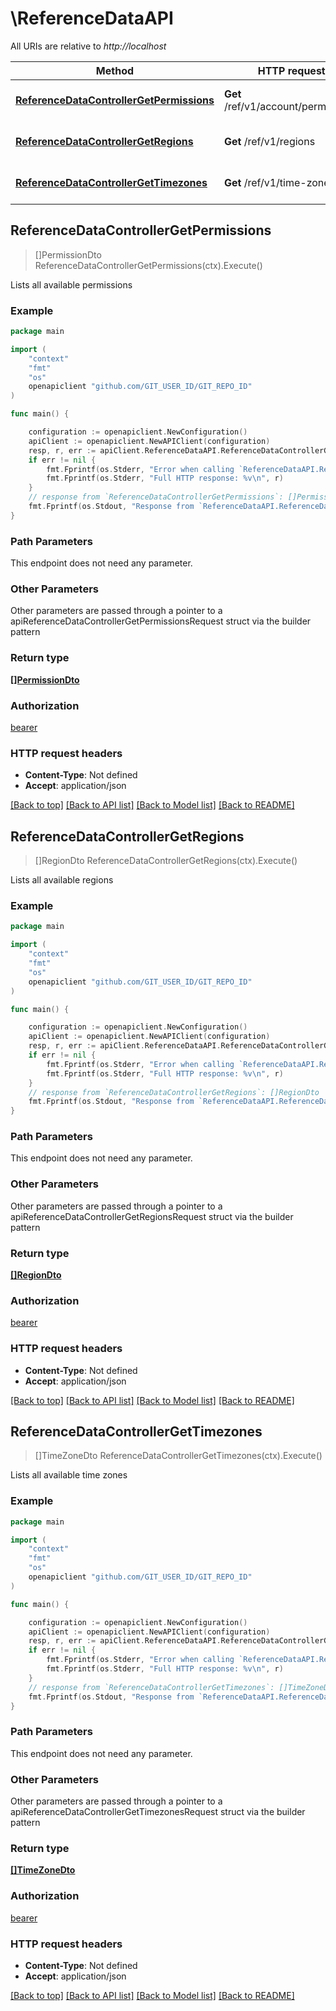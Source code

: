 # \ReferenceDataAPI

All URIs are relative to *http://localhost*

Method | HTTP request | Description
------------- | ------------- | -------------
[**ReferenceDataControllerGetPermissions**](ReferenceDataAPI.md#ReferenceDataControllerGetPermissions) | **Get** /ref/v1/account/permissions | Lists all available permissions
[**ReferenceDataControllerGetRegions**](ReferenceDataAPI.md#ReferenceDataControllerGetRegions) | **Get** /ref/v1/regions | Lists all available regions
[**ReferenceDataControllerGetTimezones**](ReferenceDataAPI.md#ReferenceDataControllerGetTimezones) | **Get** /ref/v1/time-zones | Lists all available time zones



## ReferenceDataControllerGetPermissions

> []PermissionDto ReferenceDataControllerGetPermissions(ctx).Execute()

Lists all available permissions

### Example

```go
package main

import (
    "context"
    "fmt"
    "os"
    openapiclient "github.com/GIT_USER_ID/GIT_REPO_ID"
)

func main() {

    configuration := openapiclient.NewConfiguration()
    apiClient := openapiclient.NewAPIClient(configuration)
    resp, r, err := apiClient.ReferenceDataAPI.ReferenceDataControllerGetPermissions(context.Background()).Execute()
    if err != nil {
        fmt.Fprintf(os.Stderr, "Error when calling `ReferenceDataAPI.ReferenceDataControllerGetPermissions``: %v\n", err)
        fmt.Fprintf(os.Stderr, "Full HTTP response: %v\n", r)
    }
    // response from `ReferenceDataControllerGetPermissions`: []PermissionDto
    fmt.Fprintf(os.Stdout, "Response from `ReferenceDataAPI.ReferenceDataControllerGetPermissions`: %v\n", resp)
}
```

### Path Parameters

This endpoint does not need any parameter.

### Other Parameters

Other parameters are passed through a pointer to a apiReferenceDataControllerGetPermissionsRequest struct via the builder pattern


### Return type

[**[]PermissionDto**](PermissionDto.md)

### Authorization

[bearer](../README.md#bearer)

### HTTP request headers

- **Content-Type**: Not defined
- **Accept**: application/json

[[Back to top]](#) [[Back to API list]](../README.md#documentation-for-api-endpoints)
[[Back to Model list]](../README.md#documentation-for-models)
[[Back to README]](../README.md)


## ReferenceDataControllerGetRegions

> []RegionDto ReferenceDataControllerGetRegions(ctx).Execute()

Lists all available regions

### Example

```go
package main

import (
    "context"
    "fmt"
    "os"
    openapiclient "github.com/GIT_USER_ID/GIT_REPO_ID"
)

func main() {

    configuration := openapiclient.NewConfiguration()
    apiClient := openapiclient.NewAPIClient(configuration)
    resp, r, err := apiClient.ReferenceDataAPI.ReferenceDataControllerGetRegions(context.Background()).Execute()
    if err != nil {
        fmt.Fprintf(os.Stderr, "Error when calling `ReferenceDataAPI.ReferenceDataControllerGetRegions``: %v\n", err)
        fmt.Fprintf(os.Stderr, "Full HTTP response: %v\n", r)
    }
    // response from `ReferenceDataControllerGetRegions`: []RegionDto
    fmt.Fprintf(os.Stdout, "Response from `ReferenceDataAPI.ReferenceDataControllerGetRegions`: %v\n", resp)
}
```

### Path Parameters

This endpoint does not need any parameter.

### Other Parameters

Other parameters are passed through a pointer to a apiReferenceDataControllerGetRegionsRequest struct via the builder pattern


### Return type

[**[]RegionDto**](RegionDto.md)

### Authorization

[bearer](../README.md#bearer)

### HTTP request headers

- **Content-Type**: Not defined
- **Accept**: application/json

[[Back to top]](#) [[Back to API list]](../README.md#documentation-for-api-endpoints)
[[Back to Model list]](../README.md#documentation-for-models)
[[Back to README]](../README.md)


## ReferenceDataControllerGetTimezones

> []TimeZoneDto ReferenceDataControllerGetTimezones(ctx).Execute()

Lists all available time zones

### Example

```go
package main

import (
    "context"
    "fmt"
    "os"
    openapiclient "github.com/GIT_USER_ID/GIT_REPO_ID"
)

func main() {

    configuration := openapiclient.NewConfiguration()
    apiClient := openapiclient.NewAPIClient(configuration)
    resp, r, err := apiClient.ReferenceDataAPI.ReferenceDataControllerGetTimezones(context.Background()).Execute()
    if err != nil {
        fmt.Fprintf(os.Stderr, "Error when calling `ReferenceDataAPI.ReferenceDataControllerGetTimezones``: %v\n", err)
        fmt.Fprintf(os.Stderr, "Full HTTP response: %v\n", r)
    }
    // response from `ReferenceDataControllerGetTimezones`: []TimeZoneDto
    fmt.Fprintf(os.Stdout, "Response from `ReferenceDataAPI.ReferenceDataControllerGetTimezones`: %v\n", resp)
}
```

### Path Parameters

This endpoint does not need any parameter.

### Other Parameters

Other parameters are passed through a pointer to a apiReferenceDataControllerGetTimezonesRequest struct via the builder pattern


### Return type

[**[]TimeZoneDto**](TimeZoneDto.md)

### Authorization

[bearer](../README.md#bearer)

### HTTP request headers

- **Content-Type**: Not defined
- **Accept**: application/json

[[Back to top]](#) [[Back to API list]](../README.md#documentation-for-api-endpoints)
[[Back to Model list]](../README.md#documentation-for-models)
[[Back to README]](../README.md)


